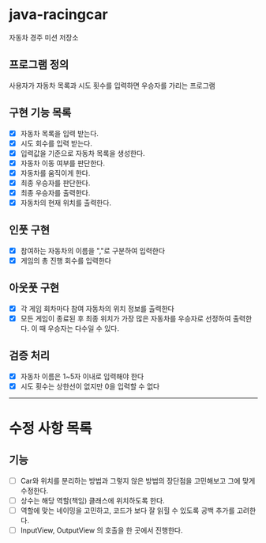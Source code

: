# java-racingcar

자동차 경주 미션 저장소

## 프로그램 정의

사용자가 자동차 목록과 시도 횟수를 입력하면 우승자를 가리는 프로그램

## 구현 기능 목록
- [x] 자동차 목록을 입력 받는다.
- [x] 시도 회수를 입력 받는다.
- [x] 입력값을 기준으로 자동차 목록을 생성한다.
- [x] 자동차 이동 여부를 판단한다.
- [x] 자동차를 움직이게 한다.
- [x] 최종 우승자를 판단한다.
- [x] 최종 우승자를 출력한다.
- [x] 자동차의 현재 위치를 출력한다.

## 인풋 구현
- [x] 참여하는 자동차의 이름을 ","로 구분하여 입력한다
- [x] 게임의 총 진행 회수를 입력한다

## 아웃풋 구현
- [x] 각 게임 회차마다 참여 자동차의 위치 정보를 출력한다
- [x] 모든 게임이 종료된 후 최종 위치가 가장 많은 자동차를 우승자로 선정하여 출력한다. 이 때 우승자는 다수일 수 있다.

## 검증 처리
- [x] 자동차 이름은 1~5자 이내로 입력해야 한다
- [x] 시도 횟수는 상한선이 없지만 0을 입력할 수 없다

---
# 수정 사항 목록
## 기능
- [ ] Car와 위치를 분리하는 방법과 그렇지 않은 방법의 장단점을 고민해보고 그에 맞게 수정한다.
- [ ] 상수는 해당 역할(책임) 클래스에 위치하도록 한다.
- [ ] 역할에 맞는 네이밍을 고민하고, 코드가 보다 잘 읽힐 수 있도록 공백 추가를 고려한다.
- [ ] InputView, OutputView 의 호출을 한 곳에서 진행한다.
